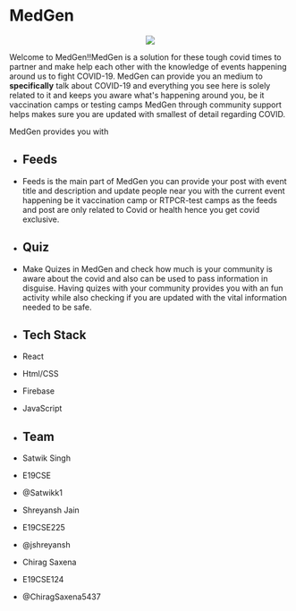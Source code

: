 # MedGen

<p align="center">
  <img src="https://user-images.githubusercontent.com/64087682/134795664-d223069f-c8ee-4ea5-b063-458d651d89de.jpeg" />
</p>

Welcome to MedGen!!MedGen is a solution for these tough covid times to partner and make help each other with the knowledge of events happening around us to fight COVID-19. MedGen can provide you an medium to <strong>specifically</strong> talk about COVID-19 and everything you see here is solely related to it and keeps you aware what's happening around you, be it vaccination camps or testing camps MedGen through community support helps makes sure you are updated with smallest of detail regarding COVID.

MedGen provides you with
- ## Feeds
- Feeds is the main part of MedGen you can provide your post with event title and description and update people near you with the current event happening be it vaccination camp or RTPCR-test camps as the feeds and post are only related to Covid or health hence you get covid exclusive. 
- ## Quiz
- Make Quizes in MedGen and check how much is your community is aware about the covid and also can be used to pass information in disguise. Having quizes with your community provides you with an fun activity while also checking if you are updated with the vital information needed to be safe.

- ## Tech Stack
- React
- Html/CSS
- Firebase
- JavaScript

- ## Team
- Satwik Singh
- E19CSE
- @Satwikk1
- Shreyansh Jain
- E19CSE225
- @jshreyansh
- Chirag Saxena
- E19CSE124
- @ChiragSaxena5437
